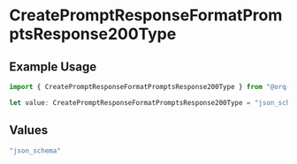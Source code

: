 # CreatePromptResponseFormatPromptsResponse200Type

## Example Usage

```typescript
import { CreatePromptResponseFormatPromptsResponse200Type } from "@orq-ai/node/models/operations";

let value: CreatePromptResponseFormatPromptsResponse200Type = "json_schema";
```

## Values

```typescript
"json_schema"
```
